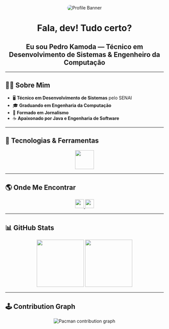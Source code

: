 <p align="center">
  <img src="https://github.com/pedrokamodaoficial/pedrokamodaoficial/raw/main/profile-banner.png" alt="Profile Banner" style="max-width: 100%; border-radius: 12px;" />
</p>

<h1 align="center">Fala, dev! Tudo certo?</h1>
<h2 align="center">Eu sou Pedro Kamoda — Técnico em Desenvolvimento de Sistemas & Engenheiro da Computação</h2>

---

## 👨‍💻 Sobre Mim

- 🖥️ **Técnico em Desenvolvimento de Sistemas** pelo SENAI
- 🎓 **Graduando em Engenharia da Computação**
- 📰 **Formado em Jornalismo**
- ☕ **Apaixonado por Java e Engenharia de Software**

---

## 🚀 Tecnologias & Ferramentas

<p align="center">
  <img src="https://skillicons.dev/icons?i=js,ts,nodejs,react,tailwind,bootstrap,postgres,java,gamemakerstudio" height="60" />
</p>

---

## 🌎 Onde Me Encontrar

<p align="center">
  <a href="https://www.linkedin.com/in/pedro-kamoda-522155204" target="_blank">
    <img src="https://img.shields.io/badge/LinkedIn-0077B5?style=for-the-badge&logo=linkedin&logoColor=white" height="28" />
  </a>
  <a href="https://w.app/mq9ra0" target="_blank">
    <img src="https://img.shields.io/badge/WhatsApp-25D366?style=for-the-badge&logo=whatsapp&logoColor=white" height="28" />
  </a>
</p>

---

## 📊 GitHub Stats

<p align="center">
  <img src="https://streak-stats.demolab.com?user=pedrokamodaoficial&locale=en&mode=daily&theme=dracula&hide_border=false&border_radius=6" height="150" />
  <img src="https://github-profile-trophy.vercel.app/?username=pedrokamodaoficial&theme=dracula&no-bg=false&no-frame=false&margin-w=8&margin-h=8" height="150" />
</p>

---

## 🕹️ Contribution Graph

<p align="center">
  <picture>
    <source media="(prefers-color-scheme: dark)" srcset="https://raw.githubusercontent.com/pedrokamodaoficial/pedrokamodaoficial/output/pacman-contribution-graph-dark.svg">
    <source media="(prefers-color-scheme: light)" srcset="https://raw.githubusercontent.com/pedrokamodaoficial/pedrokamodaoficial/output/pacman-contribution-graph.svg">
    <img alt="Pacman contribution graph" src="https://raw.githubusercontent.com/pedrokamodaoficial/pedrokamodaoficial/output/pacman-contribution-graph.svg">
  </picture>
</p>

